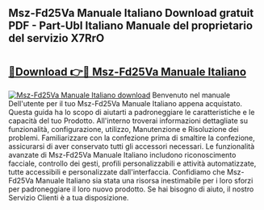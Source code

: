 ## Msz-Fd25Va Manuale Italiano Download gratuit PDF - Part-UbI Italiano Manuale del proprietario del servizio X7RrO

# <h2><a href="http://dfgaec.blite.top/?on=Msz-Fd25Va+Manuale+Italiano">🔗Download 👉🔴 Msz-Fd25Va Manuale Italiano</a></h2>

[![Msz-Fd25Va Manuale Italiano download](https://i.imgur.com/lujVjoI.png)](http://dfgaec.blite.top/?on=Msz-Fd25Va+Manuale+Italiano)
Benvenuto nel manuale Dell'utente per il tuo Msz-Fd25Va Manuale Italiano appena acquistato. Questa guida ha lo scopo di aiutarti a padroneggiare le caratteristiche e le capacità del tuo Prodotto. All'interno troverai informazioni dettagliate su funzionalità, configurazione, utilizzo, Manutenzione e Risoluzione dei problemi. Familiarizzare con la confezione prima di smaltire la confezione, assicurarsi di aver conservato tutti gli accessori necessari. Le funzionalità avanzate di Msz-Fd25Va Manuale Italiano includono riconoscimento facciale, controllo dei gesti, profili personalizzabili e attività automatizzate, tutte accessibili e personalizzate dall'interfaccia. Confidiamo che Msz-Fd25Va Manuale Italiano sia stata una risorsa inestimabile per i loro sforzi per padroneggiare il loro nuovo prodotto. Se hai bisogno di aiuto, il nostro Servizio Clienti è a tua disposizione.

